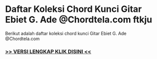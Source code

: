 
 # Daftar Koleksi Chord  Kunci Gitar Ebiet G. Ade @Chordtela.com ftkju


Berikut adalah daftar koleksi chord  kunci Gitar Ebiet G. Ade @Chordtela.com

###  <a href="https://shortlighzx.web.app?sq=Daftar Koleksi Chord  Kunci Gitar Ebiet G. Ade @Chordtela.com"> >> VERSI LENGKAP KLIK DISINI << </a>
